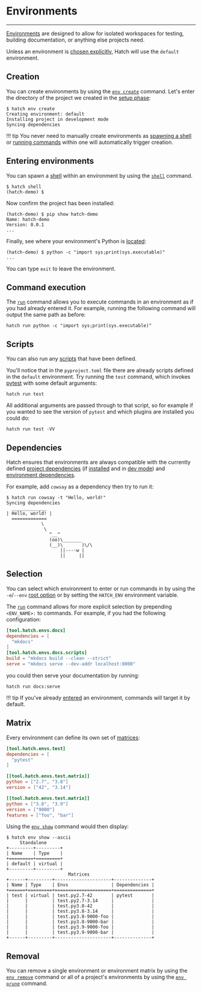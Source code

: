 # Environments

-----

[Environments](config/environment/overview.md) are designed to allow for isolated workspaces for testing, building documentation, or anything else projects need.

Unless an environment is [chosen explicitly](#selection), Hatch will use the `default` environment.

## Creation

You can create environments by using the [`env create`](cli/reference.md#hatch-env-create) command. Let's enter the directory of the project we created in the [setup phase](intro.md#new-project):

```console
$ hatch env create
Creating environment: default
Installing project in development mode
Syncing dependencies
```

!!! tip
    You never need to manually create environments as [spawning a shell](#entering-environments) or [running commands](#command-execution) within one will automatically trigger creation.

## Entering environments

You can spawn a [shell](config/hatch.md#shell) within an environment by using the [`shell`](cli/reference.md#hatch-shell) command.

```console
$ hatch shell
(hatch-demo) $
```

Now confirm the project has been installed:

```console
(hatch-demo) $ pip show hatch-demo
Name: hatch-demo
Version: 0.0.1
...
```

Finally, see where your environment's Python is [located](config/hatch.md#environments):

```console
(hatch-demo) $ python -c "import sys;print(sys.executable)"
...
```

You can type `exit` to leave the environment.

## Command execution

The [`run`](cli/reference.md#hatch-run) command allows you to execute commands in an environment as if you had already entered it. For example, running the following command will output the same path as before:

```
hatch run python -c "import sys;print(sys.executable)"
```

## Scripts

You can also run any [scripts](config/environment/overview.md#scripts) that have been defined.

You'll notice that in the `pyproject.toml` file there are already scripts defined in the `default` environment. Try running the `test` command, which invokes [pytest](https://github.com/pytest-dev/pytest) with some default arguments:

```
hatch run test
```

All additional arguments are passed through to that script, so for example if you wanted to see the version of `pytest` and which plugins are installed you could do:

```
hatch run test -VV
```

## Dependencies

Hatch ensures that environments are always compatible with the currently defined [project dependencies](config/metadata.md#dependencies) (if [installed](config/environment/overview.md#skip-install) and in [dev mode](config/environment/overview.md#dev-mode)) and [environment dependencies](config/environment/overview.md#dependencies).

For example, add `cowsay` as a dependency then try to run it:

```console
$ hatch run cowsay -t "Hello, world!"
Syncing dependencies
  _____________
| Hello, world! |
  =============
             \
              \
                ^__^
                (oo)\_______
                (__)\       )\/\
                    ||----w |
                    ||     ||
```

## Selection

You can select which environment to enter or run commands in by using the `-e`/`--env` [root option](cli/reference.md#hatch) or by setting the `HATCH_ENV` environment variable.

The [`run`](cli/reference.md#hatch-run) command allows for more explicit selection by prepending `<ENV_NAME>:` to commands. For example, if you had the following configuration:

```toml config-example
[tool.hatch.envs.docs]
dependencies = [
  "mkdocs"
]
[tool.hatch.envs.docs.scripts]
build = "mkdocs build --clean --strict"
serve = "mkdocs serve --dev-addr localhost:8000"
```

you could then serve your documentation by running:

```
hatch run docs:serve
```

!!! tip
    If you've already [entered](#entering-environments) an environment, commands will target it by default.

## Matrix

Every environment can define its own set of [matrices](config/environment/advanced.md#matrix):

```toml config-example
[tool.hatch.envs.test]
dependencies = [
  "pytest"
]

[[tool.hatch.envs.test.matrix]]
python = ["2.7", "3.8"]
version = ["42", "3.14"]

[[tool.hatch.envs.test.matrix]]
python = ["3.8", "3.9"]
version = ["9000"]
features = ["foo", "bar"]
```

Using the [`env show`](cli/reference.md#hatch-env-show) command would then display:

```console
$ hatch env show --ascii
     Standalone
+---------+---------+
| Name    | Type    |
+=========+=========+
| default | virtual |
+---------+---------+
                       Matrices
+------+---------+---------------------+--------------+
| Name | Type    | Envs                | Dependencies |
+======+=========+=====================+==============+
| test | virtual | test.py2.7-42       | pytest       |
|      |         | test.py2.7-3.14     |              |
|      |         | test.py3.8-42       |              |
|      |         | test.py3.8-3.14     |              |
|      |         | test.py3.8-9000-foo |              |
|      |         | test.py3.8-9000-bar |              |
|      |         | test.py3.9-9000-foo |              |
|      |         | test.py3.9-9000-bar |              |
+------+---------+---------------------+--------------+
```

## Removal

You can remove a single environment or environment matrix by using the [`env remove`](cli/reference.md#hatch-env-remove) command or all of a project's environments by using the [`env prune`](cli/reference.md#hatch-env-prune) command.
